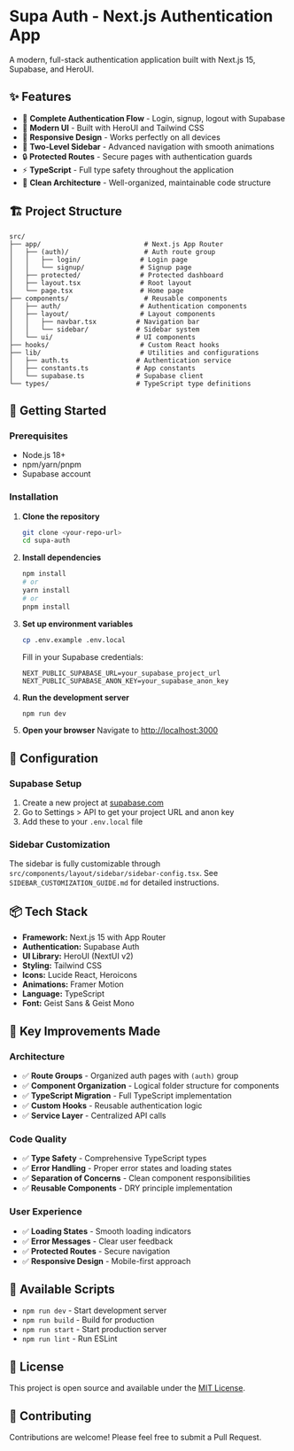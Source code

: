 # Supa Auth - Next.js Authentication App

A modern, full-stack authentication application built with Next.js 15, Supabase, and HeroUI.

## ✨ Features

- 🔐 **Complete Authentication Flow** - Login, signup, logout with Supabase
- 🎨 **Modern UI** - Built with HeroUI and Tailwind CSS
- 📱 **Responsive Design** - Works perfectly on all devices
- 🚀 **Two-Level Sidebar** - Advanced navigation with smooth animations
- 🔒 **Protected Routes** - Secure pages with authentication guards
- ⚡ **TypeScript** - Full type safety throughout the application
- 🎯 **Clean Architecture** - Well-organized, maintainable code structure

## 🏗️ Project Structure

```
src/
├── app/                          # Next.js App Router
│   ├── (auth)/                   # Auth route group
│   │   ├── login/               # Login page
│   │   └── signup/              # Signup page
│   ├── protected/               # Protected dashboard
│   ├── layout.tsx               # Root layout
│   └── page.tsx                 # Home page
├── components/                   # Reusable components
│   ├── auth/                    # Authentication components
│   ├── layout/                  # Layout components
│   │   ├── navbar.tsx          # Navigation bar
│   │   └── sidebar/            # Sidebar system
│   └── ui/                     # UI components
├── hooks/                       # Custom React hooks
├── lib/                         # Utilities and configurations
│   ├── auth.ts                 # Authentication service
│   ├── constants.ts            # App constants
│   └── supabase.ts             # Supabase client
└── types/                      # TypeScript type definitions
```

## 🚀 Getting Started

### Prerequisites

- Node.js 18+
- npm/yarn/pnpm
- Supabase account

### Installation

1. **Clone the repository**

   ```bash
   git clone <your-repo-url>
   cd supa-auth
   ```

2. **Install dependencies**

   ```bash
   npm install
   # or
   yarn install
   # or
   pnpm install
   ```

3. **Set up environment variables**

   ```bash
   cp .env.example .env.local
   ```

   Fill in your Supabase credentials:

   ```env
   NEXT_PUBLIC_SUPABASE_URL=your_supabase_project_url
   NEXT_PUBLIC_SUPABASE_ANON_KEY=your_supabase_anon_key
   ```

4. **Run the development server**

   ```bash
   npm run dev
   ```

5. **Open your browser**
   Navigate to [http://localhost:3000](http://localhost:3000)

## 🔧 Configuration

### Supabase Setup

1. Create a new project at [supabase.com](https://supabase.com)
2. Go to Settings > API to get your project URL and anon key
3. Add these to your `.env.local` file

### Sidebar Customization

The sidebar is fully customizable through `src/components/layout/sidebar/sidebar-config.tsx`. See `SIDEBAR_CUSTOMIZATION_GUIDE.md` for detailed instructions.

## 📦 Tech Stack

- **Framework:** Next.js 15 with App Router
- **Authentication:** Supabase Auth
- **UI Library:** HeroUI (NextUI v2)
- **Styling:** Tailwind CSS
- **Icons:** Lucide React, Heroicons
- **Animations:** Framer Motion
- **Language:** TypeScript
- **Font:** Geist Sans & Geist Mono

## 🎯 Key Improvements Made

### Architecture

- ✅ **Route Groups** - Organized auth pages with `(auth)` group
- ✅ **Component Organization** - Logical folder structure for components
- ✅ **TypeScript Migration** - Full TypeScript implementation
- ✅ **Custom Hooks** - Reusable authentication logic
- ✅ **Service Layer** - Centralized API calls

### Code Quality

- ✅ **Type Safety** - Comprehensive TypeScript types
- ✅ **Error Handling** - Proper error states and loading states
- ✅ **Separation of Concerns** - Clean component responsibilities
- ✅ **Reusable Components** - DRY principle implementation

### User Experience

- ✅ **Loading States** - Smooth loading indicators
- ✅ **Error Messages** - Clear user feedback
- ✅ **Protected Routes** - Secure navigation
- ✅ **Responsive Design** - Mobile-first approach

## 🚦 Available Scripts

- `npm run dev` - Start development server
- `npm run build` - Build for production
- `npm run start` - Start production server
- `npm run lint` - Run ESLint

## 📝 License

This project is open source and available under the [MIT License](LICENSE).

## 🤝 Contributing

Contributions are welcome! Please feel free to submit a Pull Request.
